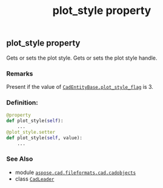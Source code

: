 ﻿---
title: plot_style property
second_title: Aspose.CAD for Python via .NET API References
description: 
type: docs
weight: 510
url: /python-net/aspose.cad.fileformats.cad.cadobjects/cadleader/plot_style/
is_root: false
---

## plot_style property


Gets or sets the plot style.
Gets or sets the plot style handle.

### Remarks 


Present if the value of [`CadEntityBase.plot_style_flag`](/cad/python-net/aspose.cad.fileformats.cad.cadobjects/cadentitybase#plot_style_flag) is 3.
### Definition:
```python
@property
def plot_style(self):
    ...
@plot_style.setter
def plot_style(self, value):
    ...
```

### See Also
* module [`aspose.cad.fileformats.cad.cadobjects`](../../)
* class [`CadLeader`](/cad/python-net/aspose.cad.fileformats.cad.cadobjects/cadleader)
